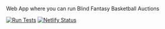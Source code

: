 Web App where you can run Blind Fantasy Basketball Auctions

[![Run Tests](https://github.com/HarmanHans/BlindAuctionMVP/actions/workflows/test.yml/badge.svg)](https://github.com/HarmanHans/BlindAuctionMVP/actions/workflows/test.yml)
[![Netlify Status](https://api.netlify.com/api/v1/badges/26be9667-e65b-4c04-a9c4-978d4e798ce8/deploy-status)](https://app.netlify.com/sites/blindauction/deploys)